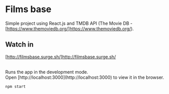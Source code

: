 # Films base

Simple project using React.js and TMDB API (The Movie DB - [https://www.themoviedb.org/]https://www.themoviedb.org/).

## Watch in
[http://filmsbase.surge.sh/]http://filmsbase.surge.sh/

<br/>
Runs the app in the development mode.<br />
Open [http://localhost:3000](http://localhost:3000) to view it in the browser.

`npm start`

